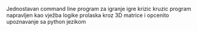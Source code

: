 Jednostavan command line program za igranje igre krizic kruzic
program napravljen kao vježba logike prolaska kroz 3D matrice i opcenito upoznavanje sa python jezikom
